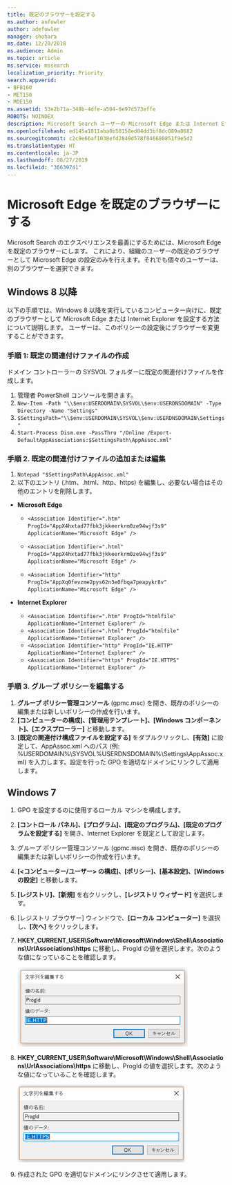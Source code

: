```yaml
---
title: 既定のブラウザーを設定する
ms.author: anfowler
author: adefowler
manager: shohara
ms.date: 12/20/2018
ms.audience: Admin
ms.topic: article
ms.service: mssearch
localization_priority: Priority
search.appverid:
- BFB160
- MET150
- MOE150
ms.assetid: 53e2b71a-348b-4dfe-a504-6e97d573effe
ROBOTS: NOINDEX
description: Microsoft Search ユーザーの Microsoft Edge または Internet Explorer に既定のブラウザーを設定します。
ms.openlocfilehash: ed145a1811aba0b58158ed04dd3bf8dc089a0682
ms.sourcegitcommit: c2c9e66af1038efd2849d578f846680851f9e5d2
ms.translationtype: HT
ms.contentlocale: ja-JP
ms.lasthandoff: 08/27/2019
ms.locfileid: "36639741"
---
```

# <a name="make-microsoft-edge-the-default-browser"></a>Microsoft Edge を既定のブラウザーにする
  
Microsoft Search のエクスペリエンスを最善にするためには、Microsoft Edge を既定のブラウザーにします。 これにより、組織のユーザーの既定のブラウザーとして Microsoft Edge の設定のみを行えます。それでも個々のユーザーは、別のブラウザーを選択できます。
  
  
## <a name="windows-8-and-later"></a>Windows 8 以降

以下の手順では、Windows 8 以降を実行しているコンピューター向けに、既定のブラウザーとして Microsoft Edge または Internet Explorer を設定する方法について説明します。 ユーザーは、このポリシーの設定後にブラウザーを変更することができます。
  
### <a name="step-1-create-the-default-associations-file"></a>手順 1: 既定の関連付けファイルの作成
ドメイン コントローラーの SYSVOL フォルダーに既定の関連付けファイルを作成します。

1. 管理者 PowerShell コンソールを開きます。
1. `New-Item -Path "\\$env:USERDOMAIN\SYSVOL\$env:USERDNSDOMAIN" -Type Directory -Name "Settings"`
1. `$SettingsPath="\\$env:USERDOMAIN\SYSVOL\$env:USERDNSDOMAIN\Settings"`
1. `Start-Process Dism.exe -PassThru "/Online /Export-DefaultAppAssociations:$SettingsPath\AppAssoc.xml"`
    
  
### <a name="step-2-add-or-edit-the-default-associations-file"></a>手順 2. 既定の関連付けファイルの追加または編集

1. `Notepad "$SettingsPath\AppAssoc.xml"`
1. 以下のエントリ (.htm、.html、http、https) を編集し、必要ない場合はその他のエントリを削除します。
  - **Microsoft Edge**
    - `<Association Identifier=".htm" ProgId="AppX4hxtad77fbk3jkkeerkrm0ze94wjf3s9" ApplicationName="Microsoft Edge" />`
              
    - `<Association Identifier=".html" ProgId="AppX4hxtad77fbk3jkkeerkrm0ze94wjf3s9" ApplicationName="Microsoft Edge" />`
    - `<Association Identifier="http" ProgId="AppXq0fevzme2pys62n3e0fbqa7peapykr8v" ApplicationName="Microsoft Edge" />`
    
  - **Internet Explorer**
    
    - `<Association Identifier=".htm" ProgId="htmlfile" ApplicationName="Internet Explorer" />`        
    - `<Association Identifier=".html" ProgId="htmlfile" ApplicationName="Internet Explorer" />`
    - `<Association Identifier="http" ProgId="IE.HTTP" ApplicationName="Internet Explorer" />`
    - `<Association Identifier="https" ProgId="IE.HTTPS" ApplicationName="Internet Explorer" />`

### <a name="step-3-edit-the-group-policy"></a>手順 3.  グループ ポリシーを編集する

1. **グループ ポリシー管理コンソール** (gpmc.msc) を開き、既存のポリシーの編集または新しいポリシーの作成を行います。
1. **[コンピューターの構成]、[管理用テンプレート]、[Windows コンポーネント]、[エクスプローラー]** と移動します。
1. **[既定の関連付け構成ファイルを設定する]** をダブルクリックし、**[有効]** に設定して、AppAssoc.xml へのパス (例: %USERDOMAIN%\SYSVOL\%USERDNSDOMAIN%\Settings\AppAssoc.xml) を入力します。設定を行った GPO を適切なドメインにリンクして適用します。

  
## <a name="windows-7"></a>Windows 7

1. GPO を設定するのに使用するローカル マシンを構成します。
    
1. **[コントロール パネル]、[プログラム]、[既定のプログラム]、[既定のプログラムを設定する]** を開き、Internet Explorer を既定として設定します。 
    
2. グループ ポリシー管理コンソール (gpmc.msc) を開き、既存のポリシーの編集または新しいポリシーの作成を行います。
    
1. **[\<コンピューター/ユーザー\> の構成]、[ポリシー]、[基本設定]、[Windows の設定]** と移動します。
    
2. **[レジストリ]、[新規]** を右クリックし、**[レジストリ ウィザード]** を選択します。
    
3. [レジストリ ブラウザー] ウィンドウで、**[ローカル コンピューター]** を選択し、**[次へ]** をクリックします。
    
4. **HKEY_CURRENT_USER\Software\Microsoft\Windows\Shell\Associations\UrlAssociations\https** に移動し、ProgId の値を選択します。次のような値になっていることを確認します。 
    
    ![[文字列の編集] で ProgID 値を選択する](media/f6173dcc-b898-4967-8c40-4b0fe411a92b.png)
  
5. **HKEY_CURRENT_USER\Software\Microsoft\Windows\Shell\Associations\UrlAssociations\https** に移動し、ProgId の値を選択します。次のような値になっていることを確認します。 
    
    ![[文字列の編集] で HTTPS の ProgID を選択する](media/3519e13b-4fe7-4d15-946c-82fd50fc49bb.png)
  
3. 作成された GPO を適切なドメインにリンクさせて適用します。
    
